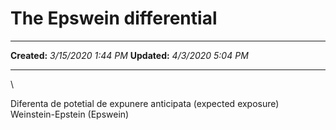 The Epswein differential
========================

  -------------- ---------------------
  **Created:**   *3/15/2020 1:44 PM*
  **Updated:**   *4/3/2020 5:04 PM*
  -------------- ---------------------

\

Diferenta de potetial de expunere anticipata (expected exposure)
Weinstein-Epstein (Epswein)

 
